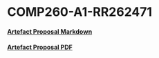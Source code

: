 # COMP260-A1-RR262471

#### [Artefact Proposal Markdown](PROPOSAL.md)

#### [Artefact Proposal PDF](PROPOSAL.pdf)